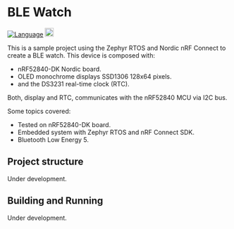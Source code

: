 # BLE Watch

[![Language](https://img.shields.io/badge/Made%20with-C-blue.svg)](https://shields.io/) <img src="https://img.shields.io/badge/CMake-064F8C?style=for-the-badge&logo=cmake&logoColor=white" height='20px'/>

This is a sample project using the Zephyr RTOS and Nordic nRF Connect to create a BLE watch. This device is composed with:

* nRF52840-DK Nordic board.
* OLED monochrome displays SSD1306 128x64 pixels.
* and the DS3231 real-time clock (RTC).

Both, display and RTC, communicates with the nRF52840 MCU via I2C bus.

Some topics covered:

* Tested on nRF52840-DK board.
* Embedded system with Zephyr RTOS and nRF Connect SDK.
* Bluetooth Low Energy 5.

## Project structure

Under development.

## Building and Running

Under development.
